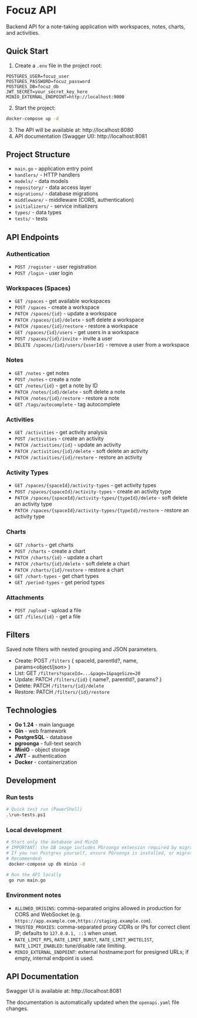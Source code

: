 # Focuz API

Backend API for a note-taking application with workspaces, notes, charts, and activities.

## Quick Start

1. Create a `.env` file in the project root:
```env
POSTGRES_USER=focuz_user
POSTGRES_PASSWORD=focuz_password
POSTGRES_DB=focuz_db
JWT_SECRET=your_secret_key_here
MINIO_EXTERNAL_ENDPOINT=http://localhost:9000
```

2. Start the project:
```bash
docker-compose up -d
```

3. The API will be available at: http://localhost:8080
4. API documentation (Swagger UI): http://localhost:8081

## Project Structure

- `main.go` - application entry point
- `handlers/` - HTTP handlers
- `models/` - data models
- `repository/` - data access layer
- `migrations/` - database migrations
- `middleware/` - middleware (CORS, authentication)
- `initializers/` - service initializers
- `types/` - data types
- `tests/` - tests

## API Endpoints

### Authentication
- `POST /register` - user registration
- `POST /login` - user login

### Workspaces (Spaces)
- `GET /spaces` - get available workspaces
- `POST /spaces` - create a workspace
- `PATCH /spaces/{id}` - update a workspace
- `PATCH /spaces/{id}/delete` - soft delete a workspace
- `PATCH /spaces/{id}/restore` - restore a workspace
- `GET /spaces/{id}/users` - get users in a workspace
- `POST /spaces/{id}/invite` - invite a user
- `DELETE /spaces/{id}/users/{userId}` - remove a user from a workspace

### Notes
- `GET /notes` - get notes
- `POST /notes` - create a note
- `GET /notes/{id}` - get a note by ID
- `PATCH /notes/{id}/delete` - soft delete a note
- `PATCH /notes/{id}/restore` - restore a note
- `GET /tags/autocomplete` - tag autocomplete

### Activities
- `GET /activities` - get activity analysis
- `POST /activities` - create an activity
- `PATCH /activities/{id}` - update an activity
- `PATCH /activities/{id}/delete` - soft delete an activity
- `PATCH /activities/{id}/restore` - restore an activity

### Activity Types
- `GET /spaces/{spaceId}/activity-types` - get activity types
- `POST /spaces/{spaceId}/activity-types` - create an activity type
- `PATCH /spaces/{spaceId}/activity-types/{typeId}/delete` - soft delete an activity type
- `PATCH /spaces/{spaceId}/activity-types/{typeId}/restore` - restore an activity type

### Charts
- `GET /charts` - get charts
- `POST /charts` - create a chart
- `PATCH /charts/{id}` - update a chart
- `PATCH /charts/{id}/delete` - soft delete a chart
- `PATCH /charts/{id}/restore` - restore a chart
- `GET /chart-types` - get chart types
- `GET /period-types` - get period types

### Attachments
- `POST /upload` - upload a file
- `GET /files/{id}` - get a file

## Filters

Saved note filters with nested grouping and JSON parameters.

- Create: POST `/filters` { spaceId, parentId?, name, params<object/json> }
- List: GET `/filters?spaceId=...&page=1&pageSize=20`
- Update: PATCH `/filters/{id}` { name?, parentId?, params? }
- Delete: PATCH `/filters/{id}/delete`
- Restore: PATCH `/filters/{id}/restore`

## Technologies

- **Go 1.24** - main language
- **Gin** - web framework
- **PostgreSQL** - database
- **pgroonga** - full-text search
- **MinIO** - object storage
- **JWT** - authentication
- **Docker** - containerization

## Development

### Run tests
```bash
# Quick test run (PowerShell)
.\run-tests.ps1
```

### Local development
```bash
# Start only the database and MinIO
# IMPORTANT: the DB image includes PGroonga extension required by migrations
# If you run Postgres yourself, ensure PGroonga is installed, or migrations will fail
# Recommended:
 docker-compose up db minio -d

# Run the API locally
 go run main.go
```

### Environment notes
- `ALLOWED_ORIGINS`: comma-separated origins allowed in production for CORS and WebSocket (e.g. `https://app.example.com,https://staging.example.com`).
- `TRUSTED_PROXIES`: comma-separated proxy CIDRs or IPs for correct client IP; defaults to `127.0.0.1, ::1` when unset.
- `RATE_LIMIT_RPS`, `RATE_LIMIT_BURST`, `RATE_LIMIT_WHITELIST`, `RATE_LIMIT_ENABLED`: tune/disable rate limiting.
- `MINIO_EXTERNAL_ENDPOINT`: external hostname:port for presigned URLs; if empty, internal endpoint is used.

## API Documentation

Swagger UI is available at: http://localhost:8081

The documentation is automatically updated when the `openapi.yaml` file changes. 